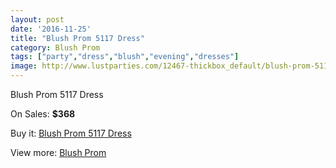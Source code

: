 ```yaml
---
layout: post
date: '2016-11-25'
title: "Blush Prom 5117 Dress"
category: Blush Prom
tags: ["party","dress","blush","evening","dresses"]
image: http://www.lustparties.com/12467-thickbox_default/blush-prom-5117-dress.jpg
---
```

Blush Prom 5117 Dress

On Sales: **$368**
<a href="https://www.lustparties.com/en/blush-prom/4635-blush-prom-5117-dress.html"><amp-img layout="responsive" width="600" height="600" src="//www.lustparties.com/12467-thickbox_default/blush-prom-5117-dress.jpg" alt="Blush Prom 5117 Dress 0" /></a>

Buy it: [Blush Prom 5117 Dress](https://www.lustparties.com/en/blush-prom/4635-blush-prom-5117-dress.html "Blush Prom 5117 Dress")

View more: [Blush Prom](https://www.lustparties.com/en/25-blush-prom "Blush Prom")